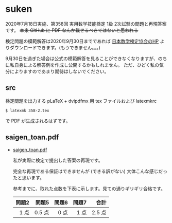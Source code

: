 # suken

2020年7月18日実施、第358回 実用数学技能検定 1級 2次試験の問題と再現答案です。
~~本来 GitHub に PDF なんか載せるべきではないと思われる~~

検定問題の模範解答は2020年9月30日までであれば [日本数学検定協会のHP](https://www.su-gaku.net/suken/result/model_answer/) よりダウンロードできます。(もうできません。。。)

9月30日を過ぎた場合は公式の模範解答を見ることができなくなりますが、のちに私自身による解答例を作成し公開するかもしれません。
ただ、ひどく私の気分によりますのであまり期待はしないでください。


## src

検定問題を出力する pLaTeX + dvipdfmx 用 tex ファイルおよび latexmkrc

```Shell
$ latexmk 358-2.tex
```

で PDF が生成されるはずです。


## saigen_toan.pdf 

- [saigen_toan.pdf](https://github.com/bakkyalo/mypage/blob/master/suken/saigen_toan.pdf)
  
   私が実際に検定で提出した答案の再現です。
  
   完全な再現である保証はできませんが (できる訳がない) 大体こんな感じだったと思います。

    参考までに、取れた点数を下表に示します。見ての通りギリギリ合格です。

   | 問題2 |  問題5 | 問題6  | 問題7 | 合計 |
   | ---: | ---: | ---:  | ---: | ---: |
   | 1 点  | 0.5 点 | 0 点  |  1 点 | 2.5 点 |

